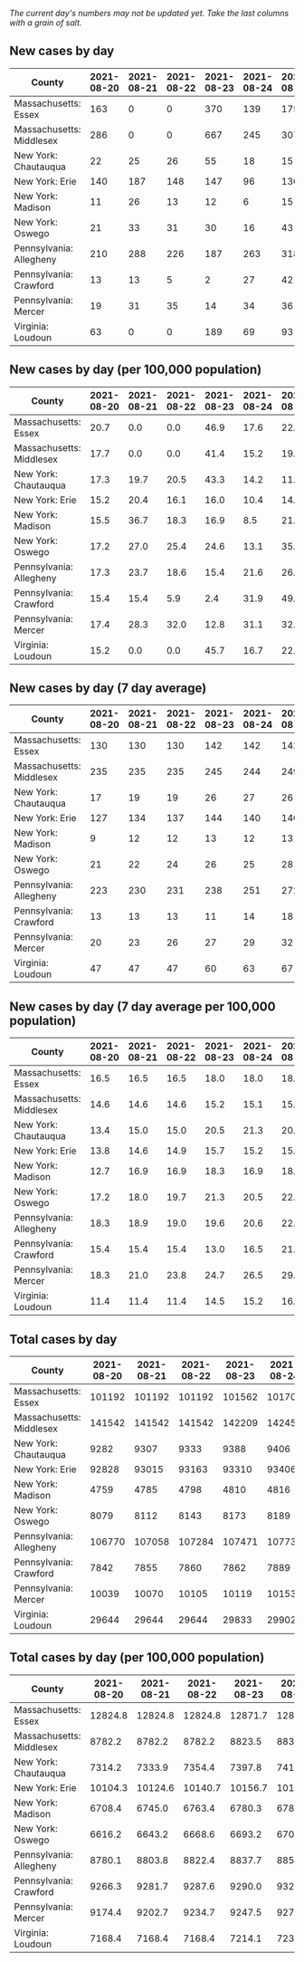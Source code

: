 _The current day's numbers may not be updated yet. Take the last columns with a grain of salt._
## New cases by day

| County | 2021-08-20 | 2021-08-21 | 2021-08-22 | 2021-08-23 | 2021-08-24 | 2021-08-25 | 2021-08-26 |
| --- | --- | --- | --- | --- | --- | --- | --- |
| Massachusetts: Essex | 163 | 0 | 0 | 370 | 139 | 175 | 219 |
| Massachusetts: Middlesex | 286 | 0 | 0 | 667 | 245 | 307 | 302 |
| New York: Chautauqua | 22 | 25 | 26 | 55 | 18 | 15 | 32 |
| New York: Erie | 140 | 187 | 148 | 147 | 96 | 130 | 132 |
| New York: Madison | 11 | 26 | 13 | 12 | 6 | 15 | 5 |
| New York: Oswego | 21 | 33 | 31 | 30 | 16 | 43 | 41 |
| Pennsylvania: Allegheny | 210 | 288 | 226 | 187 | 263 | 318 | 266 |
| Pennsylvania: Crawford | 13 | 13 | 5 | 2 | 27 | 42 | 21 |
| Pennsylvania: Mercer | 19 | 31 | 35 | 14 | 34 | 36 | 35 |
| Virginia: Loudoun | 63 | 0 | 0 | 189 | 69 | 93 | 65 |

## New cases by day (per 100,000 population)

| County | 2021-08-20 | 2021-08-21 | 2021-08-22 | 2021-08-23 | 2021-08-24 | 2021-08-25 | 2021-08-26 |
| --- | --- | --- | --- | --- | --- | --- | --- |
| Massachusetts: Essex | 20.7 | 0.0 | 0.0 | 46.9 | 17.6 | 22.2 | 27.8 |
| Massachusetts: Middlesex | 17.7 | 0.0 | 0.0 | 41.4 | 15.2 | 19.0 | 18.7 |
| New York: Chautauqua | 17.3 | 19.7 | 20.5 | 43.3 | 14.2 | 11.8 | 25.2 |
| New York: Erie | 15.2 | 20.4 | 16.1 | 16.0 | 10.4 | 14.2 | 14.4 |
| New York: Madison | 15.5 | 36.7 | 18.3 | 16.9 | 8.5 | 21.1 | 7.0 |
| New York: Oswego | 17.2 | 27.0 | 25.4 | 24.6 | 13.1 | 35.2 | 33.6 |
| Pennsylvania: Allegheny | 17.3 | 23.7 | 18.6 | 15.4 | 21.6 | 26.2 | 21.9 |
| Pennsylvania: Crawford | 15.4 | 15.4 | 5.9 | 2.4 | 31.9 | 49.6 | 24.8 |
| Pennsylvania: Mercer | 17.4 | 28.3 | 32.0 | 12.8 | 31.1 | 32.9 | 32.0 |
| Virginia: Loudoun | 15.2 | 0.0 | 0.0 | 45.7 | 16.7 | 22.5 | 15.7 |

## New cases by day (7 day average)

| County | 2021-08-20 | 2021-08-21 | 2021-08-22 | 2021-08-23 | 2021-08-24 | 2021-08-25 | 2021-08-26 |
| --- | --- | --- | --- | --- | --- | --- | --- |
| Massachusetts: Essex | 130 | 130 | 130 | 142 | 142 | 142 | 152 |
| Massachusetts: Middlesex | 235 | 235 | 235 | 245 | 244 | 249 | 258 |
| New York: Chautauqua | 17 | 19 | 19 | 26 | 27 | 26 | 28 |
| New York: Erie | 127 | 134 | 137 | 144 | 140 | 140 | 140 |
| New York: Madison | 9 | 12 | 12 | 13 | 12 | 13 | 13 |
| New York: Oswego | 21 | 22 | 24 | 26 | 25 | 28 | 31 |
| Pennsylvania: Allegheny | 223 | 230 | 231 | 238 | 251 | 272 | 251 |
| Pennsylvania: Crawford | 13 | 13 | 13 | 11 | 14 | 18 | 18 |
| Pennsylvania: Mercer | 20 | 23 | 26 | 27 | 29 | 32 | 29 |
| Virginia: Loudoun | 47 | 47 | 47 | 60 | 63 | 67 | 68 |

## New cases by day (7 day average per 100,000 population)

| County | 2021-08-20 | 2021-08-21 | 2021-08-22 | 2021-08-23 | 2021-08-24 | 2021-08-25 | 2021-08-26 |
| --- | --- | --- | --- | --- | --- | --- | --- |
| Massachusetts: Essex | 16.5 | 16.5 | 16.5 | 18.0 | 18.0 | 18.0 | 19.3 |
| Massachusetts: Middlesex | 14.6 | 14.6 | 14.6 | 15.2 | 15.1 | 15.4 | 16.0 |
| New York: Chautauqua | 13.4 | 15.0 | 15.0 | 20.5 | 21.3 | 20.5 | 22.1 |
| New York: Erie | 13.8 | 14.6 | 14.9 | 15.7 | 15.2 | 15.2 | 15.2 |
| New York: Madison | 12.7 | 16.9 | 16.9 | 18.3 | 16.9 | 18.3 | 18.3 |
| New York: Oswego | 17.2 | 18.0 | 19.7 | 21.3 | 20.5 | 22.9 | 25.4 |
| Pennsylvania: Allegheny | 18.3 | 18.9 | 19.0 | 19.6 | 20.6 | 22.4 | 20.6 |
| Pennsylvania: Crawford | 15.4 | 15.4 | 15.4 | 13.0 | 16.5 | 21.3 | 21.3 |
| Pennsylvania: Mercer | 18.3 | 21.0 | 23.8 | 24.7 | 26.5 | 29.2 | 26.5 |
| Virginia: Loudoun | 11.4 | 11.4 | 11.4 | 14.5 | 15.2 | 16.2 | 16.4 |

## Total cases by day

| County | 2021-08-20 | 2021-08-21 | 2021-08-22 | 2021-08-23 | 2021-08-24 | 2021-08-25 | 2021-08-26 |
| --- | --- | --- | --- | --- | --- | --- | --- |
| Massachusetts: Essex | 101192 | 101192 | 101192 | 101562 | 101701 | 101876 | 102095 |
| Massachusetts: Middlesex | 141542 | 141542 | 141542 | 142209 | 142454 | 142761 | 143063 |
| New York: Chautauqua | 9282 | 9307 | 9333 | 9388 | 9406 | 9421 | 9453 |
| New York: Erie | 92828 | 93015 | 93163 | 93310 | 93406 | 93536 | 93668 |
| New York: Madison | 4759 | 4785 | 4798 | 4810 | 4816 | 4831 | 4836 |
| New York: Oswego | 8079 | 8112 | 8143 | 8173 | 8189 | 8232 | 8273 |
| Pennsylvania: Allegheny | 106770 | 107058 | 107284 | 107471 | 107734 | 108052 | 108318 |
| Pennsylvania: Crawford | 7842 | 7855 | 7860 | 7862 | 7889 | 7931 | 7952 |
| Pennsylvania: Mercer | 10039 | 10070 | 10105 | 10119 | 10153 | 10189 | 10224 |
| Virginia: Loudoun | 29644 | 29644 | 29644 | 29833 | 29902 | 29995 | 30060 |

## Total cases by day (per 100,000 population)

| County | 2021-08-20 | 2021-08-21 | 2021-08-22 | 2021-08-23 | 2021-08-24 | 2021-08-25 | 2021-08-26 |
| --- | --- | --- | --- | --- | --- | --- | --- |
| Massachusetts: Essex | 12824.8 | 12824.8 | 12824.8 | 12871.7 | 12889.3 | 12911.5 | 12939.2 |
| Massachusetts: Middlesex | 8782.2 | 8782.2 | 8782.2 | 8823.5 | 8838.7 | 8857.8 | 8876.5 |
| New York: Chautauqua | 7314.2 | 7333.9 | 7354.4 | 7397.8 | 7412.0 | 7423.8 | 7449.0 |
| New York: Erie | 10104.3 | 10124.6 | 10140.7 | 10156.7 | 10167.2 | 10181.3 | 10195.7 |
| New York: Madison | 6708.4 | 6745.0 | 6763.4 | 6780.3 | 6788.7 | 6809.9 | 6816.9 |
| New York: Oswego | 6616.2 | 6643.2 | 6668.6 | 6693.2 | 6706.3 | 6741.5 | 6775.1 |
| Pennsylvania: Allegheny | 8780.1 | 8803.8 | 8822.4 | 8837.7 | 8859.4 | 8885.5 | 8907.4 |
| Pennsylvania: Crawford | 9266.3 | 9281.7 | 9287.6 | 9290.0 | 9321.9 | 9371.5 | 9396.3 |
| Pennsylvania: Mercer | 9174.4 | 9202.7 | 9234.7 | 9247.5 | 9278.6 | 9311.5 | 9343.5 |
| Virginia: Loudoun | 7168.4 | 7168.4 | 7168.4 | 7214.1 | 7230.8 | 7253.2 | 7269.0 |
